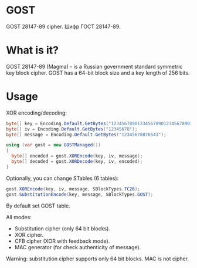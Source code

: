 # GOST
GOST 28147-89 cipher. Шифр ГОСТ 28147-89.

# What is it?
GOST 28147-89 (Magma) - is a Russian government standard symmetric key block cipher.
GOST has a 64-bit block size and a key length of 256 bits.

# Usage
XOR encoding/decoding:
```cs
byte[] key = Encoding.Default.GetBytes("12345678901234567890123456789012");
byte[] iv = Encoding.Default.GetBytes("12345678");
byte[] message = Encoding.Default.GetBytes("12345678876543");

using (var gost = new GOSTManaged())
{
  byte[] encoded = gost.XOREncode(key, iv, message);
  byte[] decoded = gost.XORDecode(key, iv, encoded);
}
```

Optionally, you can change STables (6 tables):
```cs
gost.XOREncode(key, iv, message, SBlockTypes.TC26);
gost.SubstitutionEncode(key, message, SBlockTypes.GOST);
```
By default set GOST table.

All modes:
* Substitution cipher (only 64 bit blocks).
* XOR cipher.
* CFB cipher (XOR with feedback mode).
* MAC generator (for check authenticity of message).

Warning: substitution cipher supports only 64 bit blocks. MAC is not cipher.
